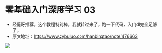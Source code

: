 # 零基础入门深度学习 03

* 经庭哥推荐，这个教程特别棒，我就转过来了，跑一下代码，入门dl完全足够了。
* 原文地址：https://www.zybuluo.com/hanbingtao/note/476663

![](../images/7days/7days_3.png)